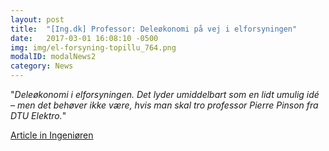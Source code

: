 ```yaml
---
layout: post
title:  "[Ing.dk] Professor: Deleøkonomi på vej i elforsyningen"
date:   2017-03-01 16:08:10 -0500
img: img/el-forsyning-topillu_764.png
modalID: modalNews2
category: News
---
```


"*Deleøkonomi i elforsyningen. Det lyder umiddelbart som en lidt umulig idé – men det behøver ikke være, hvis man skal tro professor Pierre Pinson fra DTU Elektro.*"

[Article in Ingeniøren](https://ing.dk/artikel/professor-deleokonomi-pa-vej-elforsyningen-193566)
